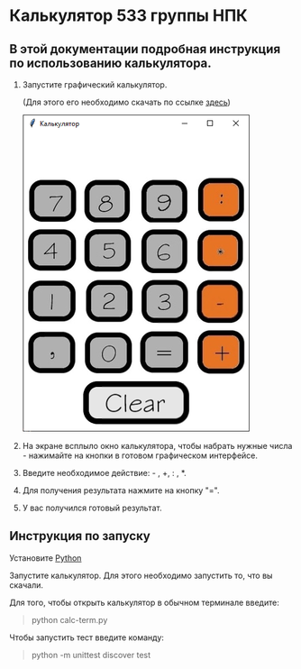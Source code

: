 # Калькулятор 533 группы НПК
## В этой документации подробная инструкция по использованию калькулятора.

1. Запустите графический калькулятор.

   (Для этого его необходимо скачать по ссылке [здесь](https://github.com/jaeshaed/533-calc/releases/download/v1.0.0/calc.exe))

   ![внешний вид калькулятора](screenshot.png)

2. На экране всплыло окно калькулятора, чтобы набрать нужные числа - нажимайте на кнопки в готовом графическом интерфейсе.


3. Введите необходимое действие:  - , +, : , *.

4. Для получения результата нажмите на кнопку "=".

5. У вас получился готовый результат.


## Инструкция по запуску
Установите [Python](https://www.python.org/downloads/)

Запустите калькулятор. Для этого необходимо запустить то, что вы скачали.

Для того, чтобы открыть калькулятор в обычном терминале введите:
> python calc-term.py

Чтобы запустить тест введите команду:
> python -m unittest discover test

